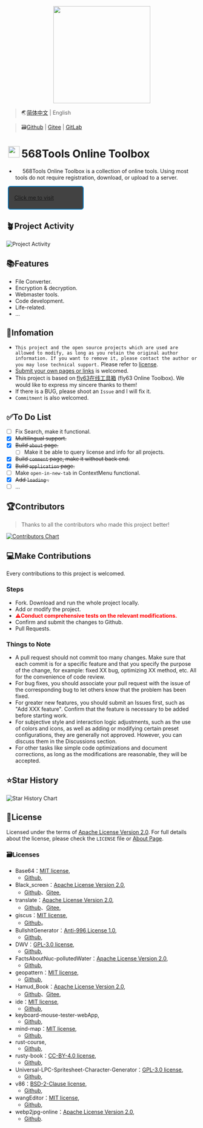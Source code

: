 <p align="center">
    <img width="256" src='https://Tools.PJ568.eu.org/img/icon.svg' />
</p>

> 🌏[简体中文](./README.md) | English

> 🗃️[Github](https://github.com/PJ-568/568tools) | [Gitee](https://gitee.com/PJ-568/568tools) | [GitLab](https://gitlab.com/PJ-568/568tools/)

# <img width="30" style="margin: -3px 5px;" src="https://Tools.PJ568.eu.org/img/icon.svg"/>568Tools Online Toolbox

* <img width="15" src="https://Tools.PJ568.eu.org/img/icon.svg"/> 568Tools Online Toolbox is a collection of online tools. Using most tools do not require registration, download, or upload to a server.

<a style="font-size:14px;margin:10px 0.8%;border:2px solid #0277BD;border-radius:6px;background:#424242;width:200px;min-height:62px;line-height:20px;box-sizing:border-box;display:flex;align-items:center" href="https://Tools.PJ568.eu.org/"><img height="15" src="https://tools.PJ568.eu.org/img/icon.svg"/> Click me to visit</a>

## 🪴Project Activity

![Project Activity](https://repobeats.axiom.co/api/embed/0e0b27c01d4e9ff093fb3d03fedc74a300068f50.svg "Repobeats analytics image")

## 📚Features

* File Converter.
* Encryption & decryption.
* Webmaster tools.
* Code development.
* Life-related.
* ...

## 📖Infomation

* `This project and the open source projects which are used are allowed to modify, as long as you retain the original author information. If you want to remove it, please contact the author or you may lose technical support.` Please refer to [license](https://Tools.PJ568.eu.org/about/#1).
* [Submit your own pages or links](https://Tools.PJ568.eu.org/application) is welcomed.
* This project is based on [fly63在线工具箱](https://github.com/mydearcc/tools) (fly63 Online Toolbox). We would like to express my sincere thanks to them!
* If there is a BUG, please shoot an `Issue` and I will fix it.
* `Commitment` is also welcomed.

## ✅To Do List

* [ ] Fix Search, make it functional.
* [X] ~~Multilingual support.~~
* [X] ~~Build `about` page.~~
  * [ ] Make it be able to query license and info for all projects.
* [X] ~~Build `comment` page, make it without back end.~~
* [X] ~~Build `application` page.~~
* [ ] Make `open-in-new-tab` in ContextMenu functional.
* [X] ~~Add `loading` .~~
* [ ] ...

## 🏆Contributors

> Thanks to all the contributors who made this project better!

[![Contributors Chart](https://contrib.rocks/image?repo=PJ-568/568tools)](https://github.com/PJ-568/568tools/graphs/contributors)

## 💻Make Contributions

Every contributions to this project is welcomed.

### Steps

* Fork. Download and run the whole project locally.
* Add or modify the project.
* <b style="color:red">⚠️Conduct comprehensive tests on the relevant modifications.</b>
* Confirm and submit the changes to Github.
* Pull Requests.

### Things to Note

* A pull request should not commit too many changes. Make sure that each commit is for a specific feature and that you specify the purpose of the change, for example: fixed XX bug, optimizing XX method, etc. All for the convenience of code review.
* For bug fixes, you should associate your pull request with the issue of the corresponding bug to let others know that the problem has been fixed.
* For greater new features, you should submit an Issues first, such as "Add XXX feature". Confirm that the feature is necessary to be added before starting work.
* For subjective style and interaction logic adjustments, such as the use of colors and icons, as well as adding or modifying certain preset configurations, they are generally not approved. However, you can discuss them in the Discussions section.
* For other tasks like simple code optimizations and document corrections, as long as the modifications are reasonable, they will be accepted.

## ⭐Star History

![Star History Chart](https://api.star-history.com/svg?repos=PJ-568/568tools&type=Date)

## 📄License

Licensed under the terms of [Apache License Version 2.0](http://www.apache.org/licenses/LICENSE-2.0). For full details about the license, please check the `LICENSE` file or [About Page](https://Tools.PJ568.eu.org/about/#1).

### 🗃️Licenses

* Base64：[MIT license](https://mit-license.org),
  * [Github](//github.com/SFantasy/Base64),
* Black_screen：[Apache License Version 2.0](http://www.apache.org/licenses/LICENSE-2.0),
  * [Github](//github.com/PJ-568/Black_screen/LICENSE)、[Gitee](//gitee.com//PJ-568/Black_screen/LICENSE),
* translate：[Apache License Version 2.0](http://www.apache.org/licenses/LICENSE-2.0),
  * [Github](https://github.com/xnx3/translate/blob/master/LICENSE)、[Gitee](https://gitee.com/mail_osc/translate/blob/master/LICENSE),
* giscus：[MIT license](https://mit-license.org),
  * [Github](https://github.com/giscus/giscus/blob/main/LICENSE)。
* BullshitGenerator：[Anti-996 License 1.0](https://github.com/kattgu7/Anti-996-License),
  * [Github](https://github.com/menzi11/BullshitGenerator),
* DWV：[GPL-3.0 license](https://www.gnu.org/licenses/gpl-3.0.en.html),
  * [Github](https://github.com/ivmartel/dwv/license.txt),
* FactsAboutNuc-pollutedWater：[Apache License Version 2.0](http://www.apache.org/licenses/LICENSE-2.0),
  * [Github](https://github.com/SaveSeaFromNuc-pollutedWater/FactsAboutNuc-pollutedWater/LICENSE),
* geopattern：[MIT license](https://mit-license.org),
  * [Github](https://github.com/jasonlong/geo_pattern/license.txt),
* Hamud_Book：[Apache License Version 2.0](http://www.apache.org/licenses/LICENSE-2.0),
  * [Github](https://github.com/Hamud-Lang/Hamud_Book/LICENSE)、[Gitee](https://gitee.com/Hamud-Lang/Hamud_Book/LICENSE),
* ide：[MIT license](https://mit-license.org),
  * [Github](https://github.com/judge0/ide/blob/master/LICENSE),
* keyboard-mouse-tester-webApp,
  * [Github](https://github.com/shawon9324/keyboard-mouse-tester-webApp/LICENSE),
* mind-map：[MIT license](https://mit-license.org),
  * [Github](https://github.com/wanglin2/mind-map/LICENSE),
* rust-course,
  * [Github](https://github.com/sunface/rust-course/),
* rusty-book：[CC-BY-4.0 license](https://freedomdefined.org/Licenses/CC-BY-4.0),
  * [Github](https://github.com/rustlang-cn/rusty-book//LICENSE),
* Universal-LPC-Spritesheet-Character-Generator：[GPL-3.0 license](http://www.apache.org/licenses/LICENSE-2.0),
  * [Github](https://github.com/basxto/Universal-Spritesheet-Character-Generator/LICENSE),
* v86：[BSD-2-Clause license](https://opensource.org/license/bsd-2-clause/),
  * [Github](https://github.com/copy/v86/blob/master/LICENSE),
* wangEditor：[MIT license](https://mit-license.org),
  * [Github](https://github.com/wangeditor-team/wangEditor/blob/master/LICENSE),
* webp2jpg-online：[Apache License Version 2.0](http://www.apache.org/licenses/LICENSE-2.0),
  * [Github](https://github.com/renzhezhilu/webp2jpg-online/blob/master/LICENSE).

